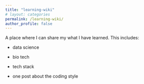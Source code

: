 ```yaml
---
title: "learning-wiki"
# layout: categories
permalink: /learning-wiki/
author_profile: false
---
```


A place where I can share my what I have learned.
This includes:
- data science
- bio tech
- tech stack



- one post about the coding style